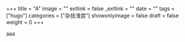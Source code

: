 +++
title = "A"
image = ""
extlink = false
_extlink = ""
date = ""
tags = ["hugo"]
categories = ["杂技浅尝"]
showonlyimage = false
draft = false
weight = 0
+++

aaa